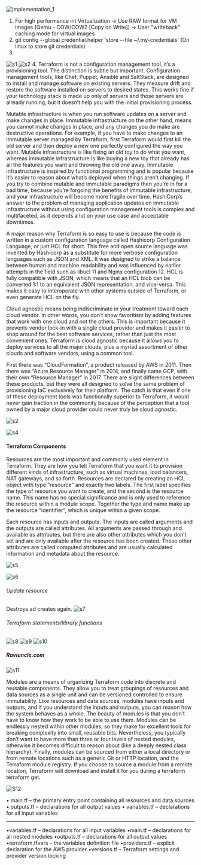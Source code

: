 ![implementation_1](../images/Implementation_diagram_1.png)
1. For high performance int Virtualization
   -> Use RAW format for VM images (Qemu - COW/COW2 [Copy on Write])
   -> User "writeback" caching mode for virtual images
2. git config --global credential.helper 'store --file ~/.my-credentials' (On linux to store git credentials)
3. 
![s1](./../images/Screenshot%20from%202022-09-04%2012-47-55.png)
![s2](./../images/Screenshot%20from%202022-09-04%2012-49-02.png)
4. Terraform is not a configuration management tool, it’s a provisioning tool. The distinction is
subtle but important. Configuration management tools, like Chef, Puppet, Ansible and
SaltStack, are designed to install and manage software on existing servers. They measure
drift and restore the software installed on servers to desired states. This works fine if your
technology stack is made up only of servers and those servers are already running, but it
doesn’t help you with the initial provisioning process.

Mutable infrastructure is when you run software updates on a server and make changes in
place. Immutable infrastructure on the other hand, means you cannot make changes in place,
and any changes you do make are destructive operations. For example, if you have to make
changes to an immutable server managed by Terraform, first Terraform would first kill the old
server and then deploy a new one perfectly configured the way you want. Mutable
infrastructure is like fixing an old toy to do what you want, whereas immutable infrastructure
is like buying a new toy that already has all the features you want and throwing the old one
away. Immutable infrastructure is inspired by functional programming and is popular because
it’s easier to reason about what’s deployed when things aren’t changing. If you try to combine
mutable and immutable paradigms then you’re in for a bad time, because you’re forgoing the
benefits of immutable infrastructure, and your infrastructure will become more fragile over
time.
HashiCorp’s answer to the problem of managing application updates on immutable
infrastructure without using configuration management tools is complex and multifaceted, as it
depends a lot on your use case and acceptable downtimes.

A major reason why Terraform is so easy to use is because the code is written in a custom
configuration language called Hashicorp Configuration Language, or just HCL for short. This
free and open source language was invented by Hashicorp as a substitute for more verbose
configuration languages such as JSON and XML. It was designed to strike a balance between
human and machine readability and was influenced by earlier attempts in the field such as
libucl 11 and Nginx configuration 12. HCL is fully compatible with JSON, which means that an
HCL blob can be converted 1:1 to an equivalent JSON representation, and vice-versa. This
makes it easy to interoperate with other systems outside of Terraform, or even generate HCL
on the fly.

Cloud agnostic means being indiscriminate in your treatment toward each
cloud vendor. In other words, you don’t show favoritism by adding features that work with one
cloud and not the others. This is important because it prevents vendor lock-in with a single
cloud provider and makes it easier to shop around for the best software services, rather than
just the most convenient ones. Terraform is cloud agnostic because it allows you to deploy
services to all the major clouds, plus a myriad assortment of other clouds and software
vendors, using a common tool.

First there was “CloudFormation”, a product
released by AWS in 2011. Then there was “Azure Resource Manager” in 2014, and finally
came GCP, with their own “Resource Manager” in 2017. There are slight differences between
these products, but they were all designed to solve the same problem of provisioning IaC
exclusively for their platform. The catch is that even if one of these deployment tools was
functionally superior to Terraform, it would never gain traction in the community because of
the perception that a tool owned by a major cloud provider could never truly be cloud
agnostic.

![s2](./../images/Screenshot%20from%202022-09-04%2014-07-34.png)


![s4](./../images/Screenshot%20from%202022-09-04%2014-23-10.png)

#### Terraform Components

Resources are the most important and commonly used element in Terraform. They are
how you tell Terraform that you want it to provision different kinds of infrastructure, such as
virtual machines, load balancers, NAT gateways, and so forth. Resources are declared by
creating an HCL object with type “resource” and exactly two labels. The first label specifies the
type of resource you want to create, and the second is the resource name. This name has no
special significance and is only used to reference the resource within a module scope.
Together the type and name make up the resource “identifier”, which is unique within a given
scope.

Each resource has inputs and outputs. The inputs are called arguments and the outputs
are called attributes. All arguments are passed through and available as attributes, but there
are also other attributes which you don’t set and are only available after the resource has
been created. These other attributes are called computed attributes and are usually calculated
information and metadata about the resource.

![s5](./../images/Screenshot%20from%202022-09-04%2014-34-40.png)

![s6](./../images/Screenshot%20from%202022-09-04%2014-39-36.png)

###### Update resource
Destroys ad creates again.
![s7](./../images/Screenshot%20from%202022-09-04%2014-47-51.png)

###### Terraform statements/library functions
![s8](./../images/Screenshot%20from%202022-09-04%2015-12-28.png)
![s9](./../images/Screenshot%20from%202022-09-04%2015-13-13.png)
![s10](./../images/Screenshot%20from%202022-09-04%2015-13-35.png)

##### Raviuncle.com
![s11](./../images/Screenshot%20from%202022-09-04%2015-17-39.png)

Modules are a means of organizing Terraform code into discrete and reusable components.
They allow you to treat groupings of resources and data sources as a single unit and can be
versioned controlled to ensure immutability. Like resources and data sources, modules have
inputs and outputs, and if you understand the inputs and outputs, you can reason how the
system behaves as a whole. The beauty of modules is that you don’t have to know how they
work to be able to use them. Modules can be endlessly nested within other modules, so they
make for excellent tools for breaking complexity into small, reusable bits. Nevertheless, you
typically don’t want to have more than three or four levels of nested modules, otherwise it
becomes difficult to reason about (like a deeply nested class hierarchy). Finally, modules can
be sourced from either a local directory or from remote locations such as a generic Git or HTTP
location, and the Terraform module registry. If you choose to source a module from a remote
location, Terraform will download and install it for you during a terraform
terraform get.

![S12](./../images/Screenshot%20from%202022-09-04%2015-23-44.png)

• main.tf – the primary entry point containing all resources and data sources
• outputs.tf – declarations for all output values
• variables.tf – declarations for all input variables

---
•variables.tf – declarations for all input variables
•main.tf – declarations for all nested modules
•outputs.tf – declarations for all output values
•terraform.tfvars – the variables definition file
•providers.tf – explicit declaration for the AWS provider
•versions.tf – Terraform settings and provider version locking

